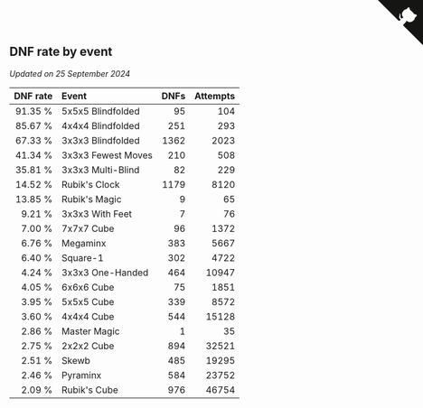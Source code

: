 ## DNF rate by event

*Updated on 25 September 2024*

| DNF rate | Event | DNFs | Attempts |
| ---: | :--- | ---: | ---: |
| 91.35 % | 5x5x5 Blindfolded | 95 | 104 |
| 85.67 % | 4x4x4 Blindfolded | 251 | 293 |
| 67.33 % | 3x3x3 Blindfolded | 1362 | 2023 |
| 41.34 % | 3x3x3 Fewest Moves | 210 | 508 |
| 35.81 % | 3x3x3 Multi-Blind | 82 | 229 |
| 14.52 % | Rubik's Clock | 1179 | 8120 |
| 13.85 % | Rubik's Magic | 9 | 65 |
| 9.21 % | 3x3x3 With Feet | 7 | 76 |
| 7.00 % | 7x7x7 Cube | 96 | 1372 |
| 6.76 % | Megaminx | 383 | 5667 |
| 6.40 % | Square-1 | 302 | 4722 |
| 4.24 % | 3x3x3 One-Handed | 464 | 10947 |
| 4.05 % | 6x6x6 Cube | 75 | 1851 |
| 3.95 % | 5x5x5 Cube | 339 | 8572 |
| 3.60 % | 4x4x4 Cube | 544 | 15128 |
| 2.86 % | Master Magic | 1 | 35 |
| 2.75 % | 2x2x2 Cube | 894 | 32521 |
| 2.51 % | Skewb | 485 | 19295 |
| 2.46 % | Pyraminx | 584 | 23752 |
| 2.09 % | Rubik's Cube | 976 | 46754 |


<a href="https://github.com/simonkellly/wca_statistics_ireland" class="github-corner" aria-label="View source on Github"><svg width="80" height="80" viewBox="0 0 250 250" style="fill:#151513; color:#fff; position: absolute; top: 0; border: 0; right: 0;" aria-hidden="true"><path d="M0,0 L115,115 L130,115 L142,142 L250,250 L250,0 Z"></path><path d="M128.3,109.0 C113.8,99.7 119.0,89.6 119.0,89.6 C122.0,82.7 120.5,78.6 120.5,78.6 C119.2,72.0 123.4,76.3 123.4,76.3 C127.3,80.9 125.5,87.3 125.5,87.3 C122.9,97.6 130.6,101.9 134.4,103.2" fill="currentColor" style="transform-origin: 130px 106px;" class="octo-arm"></path><path d="M115.0,115.0 C114.9,115.1 118.7,116.5 119.8,115.4 L133.7,101.6 C136.9,99.2 139.9,98.4 142.2,98.6 C133.8,88.0 127.5,74.4 143.8,58.0 C148.5,53.4 154.0,51.2 159.7,51.0 C160.3,49.4 163.2,43.6 171.4,40.1 C171.4,40.1 176.1,42.5 178.8,56.2 C183.1,58.6 187.2,61.8 190.9,65.4 C194.5,69.0 197.7,73.2 200.1,77.6 C213.8,80.2 216.3,84.9 216.3,84.9 C212.7,93.1 206.9,96.0 205.4,96.6 C205.1,102.4 203.0,107.8 198.3,112.5 C181.9,128.9 168.3,122.5 157.7,114.1 C157.9,116.9 156.7,120.9 152.7,124.9 L141.0,136.5 C139.8,137.7 141.6,141.9 141.8,141.8 Z" fill="currentColor" class="octo-body"></path></svg></a><style>.github-corner:hover .octo-arm{animation:octocat-wave 560ms ease-in-out}@keyframes octocat-wave{0%,100%{transform:rotate(0)}20%,60%{transform:rotate(-25deg)}40%,80%{transform:rotate(10deg)}}@media (max-width:500px){.github-corner:hover .octo-arm{animation:none}.github-corner .octo-arm{animation:octocat-wave 560ms ease-in-out}}</style>
